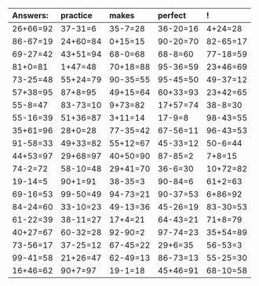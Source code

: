 | Answers: | practice | makes | perfect | ! |
| :--- | :--- | :--- | :--- | :--- |
| 26+66=92 | 37-31=6 | 35-7=28 | 36-20=16 | 4+24=28 | 
| 86-67=19 | 24+60=84 | 0+15=15 | 90-20=70 | 82-65=17 | 
| 69-27=42 | 43+51=94 | 68-0=68 | 68-8=60 | 77-18=59 | 
| 81+0=81 | 1+47=48 | 70+18=88 | 95-36=59 | 23+46=69 | 
| 73-25=48 | 55+24=79 | 90-35=55 | 95-45=50 | 49-37=12 | 
| 57+38=95 | 87+8=95 | 49+15=64 | 60+33=93 | 23+42=65 | 
| 55-8=47 | 83-73=10 | 9+73=82 | 17+57=74 | 38-8=30 | 
| 55-16=39 | 51+36=87 | 3+11=14 | 17-9=8 | 98-43=55 | 
| 35+61=96 | 28+0=28 | 77-35=42 | 67-56=11 | 96-43=53 | 
| 91-58=33 | 49+33=82 | 55+12=67 | 45-33=12 | 50-6=44 | 
| 44+53=97 | 29+68=97 | 40+50=90 | 87-85=2 | 7+8=15 | 
| 74-2=72 | 58-10=48 | 29+41=70 | 36-6=30 | 10+72=82 | 
| 19-14=5 | 90+1=91 | 38-35=3 | 90-84=6 | 61+2=63 | 
| 69-16=53 | 99-50=49 | 94-73=21 | 90-37=53 | 6+86=92 | 
| 84-24=60 | 33-10=23 | 49-13=36 | 45-26=19 | 83-30=53 | 
| 61-22=39 | 38-11=27 | 17+4=21 | 64-43=21 | 71+8=79 | 
| 40+27=67 | 60-32=28 | 92-90=2 | 97-74=23 | 35+54=89 | 
| 73-56=17 | 37-25=12 | 67-45=22 | 29+6=35 | 56-53=3 | 
| 99-41=58 | 21+26=47 | 62-49=13 | 86-73=13 | 55-25=30 | 
| 16+46=62 | 90+7=97 | 19-1=18 | 45+46=91 | 68-10=58 | 
